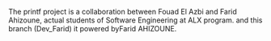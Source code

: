 The printf project is a collaboration between Fouad El Azbi and Farid Ahizoune, actual students of Software Engineering at ALX program. and this branch (Dev_Farid) it powered byFarid AHIZOUNE.
